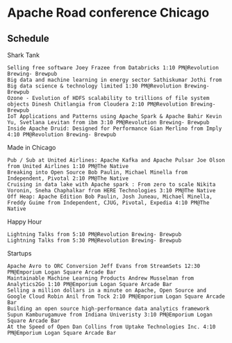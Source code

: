 # Apache Road conference Chicago 

## Schedule

Shark Tank

    Selling free software Joey Frazee from Databricks 1:10 PM@Revolution Brewing- Brewpub
    Big data and machine learning in energy sector Sathiskumar Jothi from Big data science & technology limited 1:30 PM@Revolution Brewing- Brewpub
    Ozone - Evolution of HDFS scalability to trillions of file system objects Dinesh Chitlangia from Cloudera 2:10 PM@Revolution Brewing- Brewpub
    IoT Applications and Patterns using Apache Spark & Apache Bahir Kevin Yu, Svetlana Levitan from ibm 3:10 PM@Revolution Brewing- Brewpub
    Inside Apache Druid: Designed for Performance Gian Merlino from Imply 4:10 PM@Revolution Brewing- Brewpub 

Made in Chicago

    Pub / Sub at United Airlines: Apache Kafka and Apache Pulsar Joe Olson from United Airlines 1:10 PM@The Native
    Breaking into Open Source Bob Paulin, Michael Minella from Independent, Pivotal 2:10 PM@The Native
    Cruising in data lake with Apache spark : From zero to scale Nikita Voronin, Sneha Chaphalkar from HERE Technologies 3:10 PM@The Native
    Off Heap: Apache Edition Bob Paulin, Josh Juneau, Michael Minella, Freddy Guime from Independent, CJUG, Pivotal, Expedia 4:10 PM@The Native 

Happy Hour

    Lightning Talks from 5:10 PM@Revolution Brewing- Brewpub
    Lightning Talks from 5:30 PM@Revolution Brewing- Brewpub 

Startups

    Apache Avro to ORC Conversion Jeff Evans from StreamSets 12:30 PM@Emporium Logan Square Arcade Bar
    Maintainable Machine Learning Products Andrew Musselman from Analytics2Go 1:10 PM@Emporium Logan Square Arcade Bar
    Selling a million dollars in a minute on Apache, Open Source and Google Cloud Robin Anil from Tock 2:10 PM@Emporium Logan Square Arcade Bar
    Building an open source high-performance data analytics framework Supun Kamburugamuve from Indiana Univeristy 3:10 PM@Emporium Logan Square Arcade Bar
    At the Speed of Open Dan Collins from Uptake Technologies Inc. 4:10 PM@Emporium Logan Square Arcade Bar 
